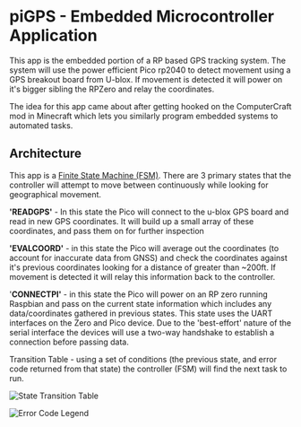 # piGPS - Embedded Microcontroller Application

This app is the embedded portion of a RP based GPS tracking system. The system will use the power efficient Pico rp2040 to detect movement using a GPS breakout board from U-blox. If movement is detected it will power on it's bigger sibling the RPZero and relay the coordinates.

The idea for this app came about after getting hooked on the ComputerCraft mod in Minecraft which lets you similarly program embedded systems to automated tasks. 

## Architecture 
This app is a [Finite State Machine (FSM)](https://en.wikipedia.org/wiki/Finite-state_machine). There are 3 primary states that the controller will attempt to move between continuously while looking for geographical movement. 

**'READGPS'** - In this state the Pico will connect to the u-blox GPS board and read in new GPS coordinates. It will build up a small array of these coordinates, and pass them on for further inspection

**'EVALCOORD'** - in this state the Pico will average out the coordinates (to account for inaccurate data from GNSS) and check the coordinates against it's previous coordinates looking for a distance of greater than ~200ft.
If movement is detected it will relay this information back to the controller. 

'**CONNECTPI'** - in this state the Pico will power on an RP zero running Raspbian and pass on the current state information which includes any data/coordinates gathered in previous states. This state uses the UART interfaces on the Zero and Pico device. Due to the 'best-effort' nature of the serial interface the devices will use a two-way handshake to establish a connection before passing data. 

Transition Table - using a set of conditions (the previous state, and error code returned from that state) the controller (FSM) will find the next task to run.

![State Transition Table](https://github.com/Khaildoran/piGPS_MicroController/blob/main/assets/StateTransitionTable.PNG?raw=true)

![Error Code Legend](https://github.com/Khaildoran/piGPS_MicroController/blob/main/assets/errCodeDesc.PNG?raw=true)
